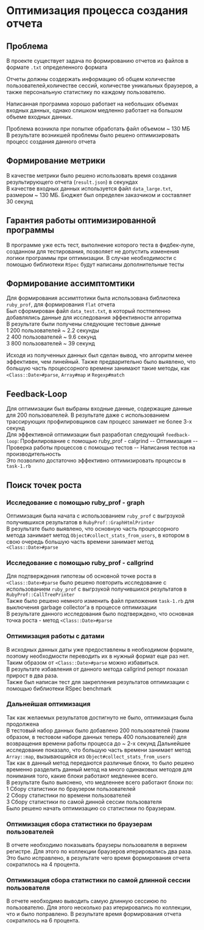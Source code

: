 # Оптимизация процесса создания отчета

## Проблема
В проекте существует задача по формированию отчетов из файлов в формате `.txt` определенного формата  

Отчеты должны создержать информацию об общем количестве пользователей,количестве сессий, 
количестве уникальных браузеров, а также персональную статистику по каждому пользователю.  

Написанная программа хорошо работает на небольших объемах входных данных, однако слишком медленно
работает на большом объеме входных данных.  

Проблема возникла при попытке обработать файл объемом ~ 130 МБ  
В результате возникшей проблемы было решено оптимизировать процесс создания данного отчета

## Формирование метрики
В качестве метрики было решено использовать время создания результирующего отчета (`result.json`)
в секундах  
В качестве входных данных используется файл `data_large.txt`, размером ~ 130 МБ.
Бюджет был определен заказчиком и составляет 30 секунд

## Гарантия работы оптимизированной программы
В программе уже есть тест, выполнение которого теста в фидбек-лупе, созданном для тестирования,
позволяет не допустить изменения логики программы при оптимизации. В случае необходимости с 
помощью библиотеки `RSpec` будут написаны дополнительные тесты

## Формирование ассимптомтики
Для формирования ассимптотики была использована библиотека `ruby_prof`, для формирования `flat` 
отчета  
Был сформирован файл `data_test.txt`, в который постпепенно добавлялись данные для исследования
эффективности алгоритма  
В результате были получены следующие тестовые данные  
1 200 пользователей ~ 2.2 секунды  
2 400 пользователей ~ 9.6 секунд  
3 800 пользователей ~ 39 секунд  

Исходя из полученных данных был сделан вывод, что алгоритм менее эффективен, чем линейный.
Также предварительно было выявлено, что большую часть процессорного времени занимают такие
методы, как `<Class::Date>#parse`, `Array#map` и `Regexp#match`

## Feedback-Loop
Для оптимизации был выбраны входные данные, содержащие данные для 200 пользователей.
В результате даже с использованием трассирующих профилировщиков сам процесс занимает не более 3-х
секунд  
Для эффективной оптимизации был разработал следующий `feedback-loop`:
Профилирование с помощью ruby_prof - calgrind -- Оптимизация -- 
Проверка работы процессов с помощью тестов -- Написания тестов на производительность  
Это позволило достаточно эффективно оптимизировать процессы в `task-1.rb`

## Поиск точек роста
### Исследование с помощью ruby_prof - graph
Оптимизация была начата с использованием `ruby_prof` с выгрзукой получившихся результатов в
`RubyProf::GraphHtmlPrinter`  
В результате было выявлено, что основную часть процессорного метода занимает 
метод `Object#collect_stats_from_users`, в котором в свою очередь большую часть времени
занимает метод `<Class::Date>#parse`  

### Исследование с помощью ruby_prof - callgrind
Для подтверждения гипотезы об основной точке роста в `<Class::Date>#parse` было решено повторить
исследование с использованием `ruby_prof` с выгрзукой получившихся результатов в
`RubyProf::CallTreePrinter`  
Также было решено немного изменить файл приложения `task-1.rb` для выключения garbage collector'a
в процессе оптимизации  
В результате данного исследования было подтверждено, что основная точка роста - метод 
`<Class::Date>#parse`  

### Оптимизация работы с датами
В исходных данных даты уже предоставлены в необходимом формате, поэтому необходмости переводить
их в нужный формат еще раз нет. Таким образом от `<Class::Date>#parse` можно избавиться.  
В результате избавления от данного метода callgrind репорт показал прирост в два раза.  
Также был написан тест для закрепления результатов оптимизации с помощью библиотеки RSpec benchmark

### Дальнейшая оптимизация
Так как желаемых результатов достигнуто не было, оптимизация была продолжена  
В тестовый набор данных было добавлено 200 пользователей (таким образом, в тестовом наборе данных
теперь 400 пользователей) для возвращения времени работы процесса до ~ 2-х секунд
Дальнейшее исследование показало, что большую часть времени занимает метод `Array::map`, 
вызывающийся из `Object#collect_stats_from_users`  
Так как в данный метод передаются различные блоки, то было решено временно разделить данный метод
на много одинаковых методов для понимания того, какие блоки работают медленнее всего.  
В результате было выяснено, что медленнее всего работают блоки по:  
1 Сбору статистики по браузером пользователей  
2 Сбору статистики по времени пользователей  
3 Сбору статистики по самой динной сессии пользователя  
Было решено начать оптимизацию со статистики по браузерам.  

### Оптимизация сбора статистики по браузерам пользователей
В отчете необходимо показывать браузеры пользователя в верхнем регистре. Для этого по коллекции
браузеров итерировались два раза. Это было исправлено, в результате чего время формирования
отчета сократилось на 4 процента.

### Оптимизация сбора статистики по самой длинной сессии пользователя
В отчете необходимо выводить самую длинную сессиюю по пользователю. Для этого несколько раз
итерировались по коллекции, что и было поправлено. В результате время формирования отчета
сократилось на 6 процента.